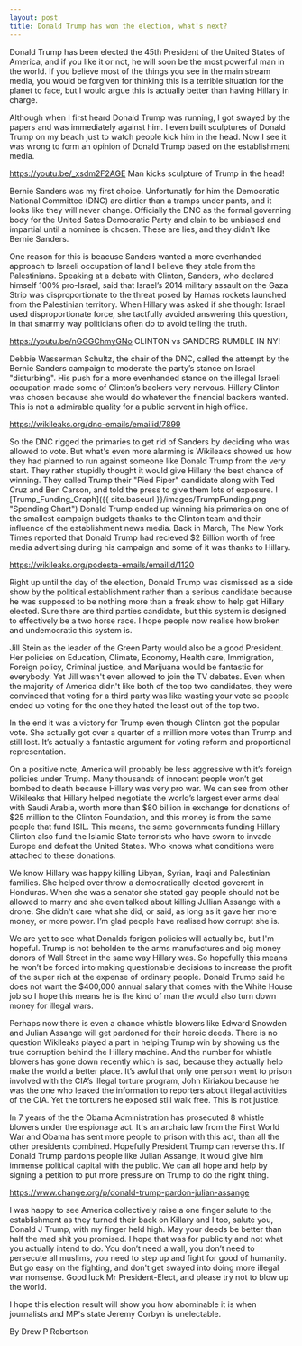 ```yaml
---
layout: post
title: Donald Trump has won the election, what's next?
---
```


Donald Trump has been elected the 45th President of the United States of America, and if you like it or not, he will soon be the most powerful man in the world. If you believe most of the things you see in the main stream media, you would be forgiven for thinking this is a terrible situation for the planet to face, but I would argue this is actually better than having Hillary in charge.

Although when I first heard Donald Trump was running, I got swayed by the papers and was immediately against him. I even built sculptures of Donald Trump on my beach just to watch people kick him in the head. Now I see it was wrong to form an opinion of Donald Trump based on the establishment media. 

<https://youtu.be/_xsdm2F2AGE> Man kicks sculpture of Trump in the head!

Bernie Sanders was my first choice. Unfortunatly for him the Democratic National Committee (DNC) are dirtier than a tramps under pants, and it looks like they will never change. Officially the DNC as the formal governing body for the United Sates Democratic Party and clain to be unbiased and impartial until a nominee is chosen. These are lies, and they didn't like Bernie Sanders.

One reason for this is beacuse Sanders wanted a more evenhanded approach to Israeli occupation of land I believe they stole from the Palestinians. Speaking at a debate with Clinton, Sanders, who declared himself 100% pro-Israel, said that Israel’s 2014 military assault on the Gaza Strip was disproportionate to the threat posed by Hamas rockets launched from the Palestinian territory. When Hillary was asked if she thought Israel used disproportionate force, she tactfully avoided answering this question, in that smarmy way politicians often do to avoid telling the truth.

<https://youtu.be/nGGGChmyGNo> CLINTON vs SANDERS RUMBLE IN NY! 

Debbie Wasserman Schultz, the chair of the DNC, called the attempt by the Bernie Sanders campaign to moderate the party’s stance on Israel "disturbing". His push for a more evenhanded stance on the illegal Israeli occupation made some of Clinton’s backers very nervous. Hillary Clinton was chosen because she would do whatever the financial backers wanted. This is not a admirable quality for a public servent in high office.

<https://wikileaks.org/dnc-emails/emailid/7899>

So the DNC rigged the primaries to get rid of Sanders by deciding who was allowed to vote. But what's even more alarming is Wikileaks showed us how they had planned to run against someone like Donald Trump from the very start. They rather stupidly thought it would give Hillary the best chance of winning. They called Trump their "Pied Piper" candidate along with Ted Cruz and Ben Carson, and told the press to give them lots of exposure.
![Trump_Funding_Graph]({{ site.baseurl }}/images/TrumpFunding.png "Spending Chart")
Donald Trump ended up winning his primaries on one of the smallest campaign budgets thanks to the Clinton team and their influence of the establishment news media. Back in March, The New York Times reported that Donald Trump had recieved $2 Billion worth of free media advertising during his campaign and some of it was thanks to Hillary. 

<https://wikileaks.org/podesta-emails/emailid/1120>

Right up until the day of the election, Donald Trump was dismissed as a side show by the political establishment rather than a serious candidate because he was supposed to be nothing more than a freak show to help get Hillary elected. Sure there are third parties candidate, but this system is designed to effectively be a two horse race. I hope people now realise how broken and undemocratic this system is.

Jill Stein as the leader of the Green Party would also be a good President. Her policies on Education, Climate, Economy, Health care, Immigration, Foreign policy, Criminal justice, and Marijuana would be fantastic for everybody. Yet Jill wasn't even allowed to join the TV debates. Even when the majority of America didn't like both of the top two candidates, they were convinced that voting for a third party was like wasting your vote so people ended up voting for the one they hated the least out of the top two. 

In the end it was a victory for Trump even though Clinton got the popular vote. She actually got over a quarter of a million more votes than Trump and still lost. It’s actually a fantastic argument for voting reform and proportional representation. 

On a positive note, America will probably be less aggressive with it’s foreign policies under Trump. Many thousands of innocent people won’t get bombed to death because Hillary was very pro war. We can see from other Wikileaks that Hillary helped negotiate the world’s largest ever arms deal with Saudi Arabia, worth more than $80 billion in exchange for donations of $25 million to the Clinton Foundation, and this money is from the same people that fund ISIL. This means, the same governments funding Hillary Clinton also fund the Islamic State terrorists who have sworn to invade Europe and defeat the United States. Who knows what conditions were attached to these donations.

We know Hillary was happy killing Libyan, Syrian, Iraqi and Palestinian families. She helped over throw a democratically elected goverent in Honduras. When she was a senator she stated gay people should not be allowed to marry and she even talked about killing Jullian Assange with a drone. She didn't care what she did, or said, as long as it gave her more money, or more power. I’m glad people have realised how corrupt she is.

We are yet to see what Donalds forigen policies will actually be, but I'm hopeful. Trump is not beholden to the arms manufactures and big money donors of Wall Street in the same way Hillary was. So hopefully this means he won’t be forced into making questionable decisions to increase the profit of the super rich at the expense of ordinary people. Donald Trump said he does not want the $400,000 annual salary that comes with the White House job so I hope this means he is the kind of man the would also turn down money for illegal wars.

Perhaps now there is even a chance whistle blowers like Edward Snowden and Julian Assange will get pardoned for their heroic deeds. There is no question Wikileaks played a part in helping Trump win by showing us the true corruption behind the Hillary machine. And the number for whistle blowers has gone down recently which is sad, because they actually help make the world a better place. It’s awful that only one person went to prison involved with the CIA’s illegal torture program, John Kiriakou because he was the one who leaked the information to reporters about illegal activities of the CIA. Yet the torturers he exposed still walk free. This is not justice. 
 
In 7 years of the the Obama Administration has prosecuted 8 whistle blowers under the espionage act. It's an archaic law from the First World War and Obama has sent more people to prison with this act, than all the other presidents combined. Hopefully President Trump can reverse this. If Donald Trump pardons people like Julian Assange, it would give him immense political capital with the public. We can all hope and help by signing a petition to put more pressure on Trump to do the right thing.

<https://www.change.org/p/donald-trump-pardon-julian-assange> 

I was happy to see America collectively raise a one finger salute to the establishment as they turned their back on Killary and I too, salute you, Donald J Trump, with my finger held high. May your deeds be better than half the mad shit you promised. I hope that was for publicity and not what you actually intend to do. You don’t need a wall, you don’t need to persecute all muslims, you need to step up and fight for good of humanity. But go easy on the fighting, and don't get swayed into doing more illegal war nonsense. Good luck Mr President-Elect, and please try not to blow up the world.

I hope this election result will show you how abominable it is when journalists and MP's state Jeremy Corbyn is unelectable. 

By Drew P Robertson

<div class="fb-share-button" data-href="{{site.url}}{{page.url}}" data-layout="button_count" style="position: relative; top: -8px; left: 33px;"></div> 
